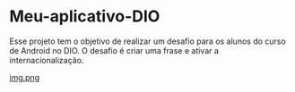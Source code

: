 # Meu-aplicativo-DIO
Esse projeto tem o objetivo de realizar um desafio para os alunos do curso de Android no DIO.
O desafio é criar uma frase e ativar a internacionalização.

[img.png](img.png)

